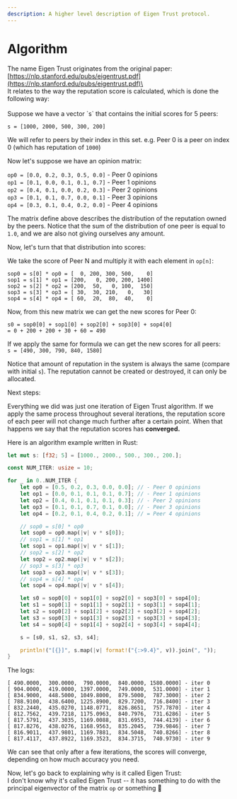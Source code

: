 ```yaml
---
description: A higher level description of Eigen Trust protocol.
---
```


# Algorithm

The name Eigen Trust originates from the original paper: [https://nlp.stanford.edu/pubs/eigentrust.pdf](https://nlp.stanford.edu/pubs/eigentrust.pdf)\
\
It relates to the way the reputation score is calculated, which is done the following way:\
\
Suppose we have a vector \`s\` that contains the initial scores for 5 peers:

`s = [1000, 2000, 500, 300, 200]`

We will refer to peers by their index in this set. e.g. Peer 0 is a peer on index 0 (which has reputation of `1000`)

Now let's suppose we have an opinion matrix:

`op0 = [0.0, 0.2, 0.3, 0.5, 0.0]` - Peer 0 opinions\
`op1 = [0.1, 0.0, 0.1, 0.1, 0.7]` - Peer 1 opinions\
`op2 = [0.4, 0.1, 0.0, 0.2, 0.3]` - Peer 2 opinions\
`op3 = [0.1, 0.1, 0.7, 0.0, 0.1]` - Peer 3 opinions\
`op4 = [0.3, 0.1, 0.4, 0.2, 0.0]` - Peer 4 opinions

The matrix define above describes the distribution of the reputation owned by the peers. Notice that the sum of the distribution of one peer is equal to `1.0`, and we are also not giving ourselves any amount.

Now, let's turn that that distribution into scores:

We take the score of Peer N and multiply it with each element in `op[n]`:

`sop0 = s[0] * op0 = [  0, 200, 300, 500,    0]`\
`sop1 = s[1] * op1 = [200,   0, 200, 200, 1400]`\
`sop2 = s[2] * op2 = [200,  50,   0, 100,  150]`\
`sop3 = s[3] * op3 = [ 30,  30, 210,   0,   30]`\
`sop4 = s[4] * op4 = [ 60,  20,  80,  40,    0]`

Now, from this new matrix we can get the new scores for Peer 0:

`s0 = sop0[0] + sop1[0] + sop2[0] + sop3[0] + sop4[0]`\
`= 0 + 200 + 200 + 30 + 60 = 490`

If we apply the same for formula we can get the new scores for all peers:\
`s = [490, 300, 790, 840, 1580]`

Notice that amount of reputation in the system is always the same (compare with initial `s`). The reputation cannot be created or destroyed, it can only be allocated.

Next steps:

Everything we did was just one iteration of Eigen Trust algorithm. If we apply the same process throughout several iterations, the reputation score of each peer will not change much further after a certain point. When that happens we say that the reputation scores has **converged.**

Here is an algorithm example written in Rust:

```rust
let mut s: [f32; 5] = [1000., 2000., 500., 300., 200.];

const NUM_ITER: usize = 10;

for _ in 0..NUM_ITER {
	let op0 = [0.5, 0.2, 0.3, 0.0, 0.0]; // - Peer 0 opinions
	let op1 = [0.0, 0.1, 0.1, 0.1, 0.7]; // - Peer 1 opinions
	let op2 = [0.4, 0.1, 0.1, 0.1, 0.3]; // - Peer 2 opinions
	let op3 = [0.1, 0.1, 0.7, 0.1, 0.0]; // - Peer 3 opinions
	let op4 = [0.2, 0.1, 0.4, 0.2, 0.1]; // = Peer 4 opinions

	// sop0 = s[0] * op0
	let sop0 = op0.map(|v| v * s[0]);
	// sop1 = s[1] * op1
	let sop1 = op1.map(|v| v * s[1]);
	// sop2 = s[2] * op2
	let sop2 = op2.map(|v| v * s[2]);
	// sop3 = s[3] * op3
	let sop3 = op3.map(|v| v * s[3]);
	// sop4 = s[4] * op4
	let sop4 = op4.map(|v| v * s[4]);

	let s0 = sop0[0] + sop1[0] + sop2[0] + sop3[0] + sop4[0];
	let s1 = sop0[1] + sop1[1] + sop2[1] + sop3[1] + sop4[1];
	let s2 = sop0[2] + sop1[2] + sop2[2] + sop3[2] + sop4[2];
	let s3 = sop0[3] + sop1[3] + sop2[3] + sop3[3] + sop4[3];
	let s4 = sop0[4] + sop1[4] + sop2[4] + sop3[4] + sop4[4];

	s = [s0, s1, s2, s3, s4];

	println!("[{}]", s.map(|v| format!("{:>9.4}", v)).join(", "));
}
```

The logs:

```
[ 490.0000,  300.0000,  790.0000,  840.0000, 1580.0000] - iter 0
[ 904.0000,  419.0000, 1397.0000,  749.0000,  531.0000] - iter 1
[ 834.9000,  448.5000, 1049.8000,  879.5000,  787.3000] - iter 2
[ 788.9100,  438.6400, 1225.8900,  829.7200,  716.8400] - iter 3
[ 832.2440,  435.0270, 1148.0771,  826.8651,  757.7870] - iter 4
[ 812.7562,  439.7218, 1175.0963,  840.7976,  731.6286] - iter 5
[ 817.5791,  437.3035, 1169.0088,  831.6953,  744.4139] - iter 6
[ 817.8276,  438.0276, 1168.9563,  835.2045,  739.9846] - iter 7
[ 816.9011,  437.9801, 1169.7881,  834.5048,  740.8266] - iter 8
[ 817.4117,  437.8922, 1169.3523,  834.3715,  740.9730] - iter 9
```

We can see that only after a few iterations, the scores will converge, depending on how much accuracy you need.

Now, let's go back to explaining why is it called Eigen Trust:\
I don't know why it's called Eigen Trust -- it has something to do with the principal eigenvector of the matrix `op`  or something :tada:
